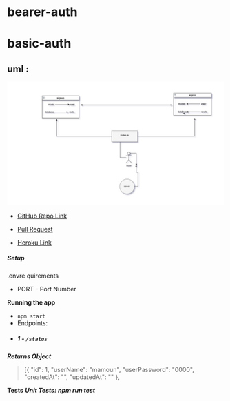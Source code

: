 # bearer-auth



# basic-auth



## uml :

![](lab07.jpg)



* [GitHub Repo Link](https://github.com/MAMOUN-kamal-alshisani/bearer-auth)

* [Pull Request](https://github.com/MAMOUN-kamal-alshisani/bearer-auth/pull/1)

* [Heroku Link](https://bearerauth1.herokuapp.com/) 


##### Setup
.envre quirements
  * PORT - Port Number

**Running the app**
* `npm start`
* Endpoints:
* ##### 1 -  `/status`




***Returns Object***

>[{
"id": 1,
"userName": "mamoun",
"userPassword": "0000",
"createdAt": "",
"updatedAt": ""
},



**Tests**
***Unit Tests: npm run test***
